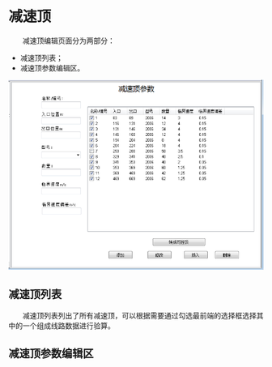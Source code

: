 # 减速顶
  
&emsp;&emsp;减速顶编辑页面分为两部分：

- 减速顶列表；
- 减速顶参数编辑区。

![减速顶编辑页面图](RetarderEdit.png)

## 减速顶列表

&emsp;&emsp;减速顶列表列出了所有减速顶，可以根据需要通过勾选最前端的选择框选择其中的一个组成线路数据进行验算。

## 减速顶参数编辑区


